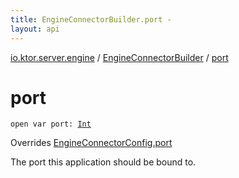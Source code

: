 ```yaml
---
title: EngineConnectorBuilder.port - 
layout: api
---
```


<div class='api-docs-breadcrumbs'><a href="../index.html">io.ktor.server.engine</a> / <a href="index.html">EngineConnectorBuilder</a> / <a href="./port.html">port</a></div>

# port

<div class="signature"><code><span class="keyword">open</span> <span class="keyword">var </span><span class="identifier">port</span><span class="symbol">: </span><a href="https://kotlinlang.org/api/latest/jvm/stdlib/kotlin/-int/index.html"><span class="identifier">Int</span></a></code></div>

Overrides <a href="../-engine-connector-config/port.html">EngineConnectorConfig.port</a>

The port this application should be bound to.

